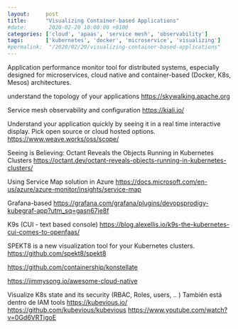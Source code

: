 ```yaml
---
layout:     post
title:      "Visualizing Container-based Applications"
#date:       2020-02-20 10:00:00 +0100
categories: ['cloud', 'apaas', 'service mesh', 'observability'] 
tags:       ['kubernetes', 'docker', 'microservice', 'visualizing']
#permalink:  "/2020/02/20/visualizing-container-based-applications"
---
```


Application performance monitor tool for distributed systems, especially designed for microservices, cloud native and container-based (Docker, K8s, Mesos) architectures.

understand the topology of your applications
https://skywalking.apache.org

<!-- more -->

Service mesh observability and configuration
https://kiali.io/


Understand your application quickly by seeing it in a real time interactive display. Pick open source or cloud hosted options.
https://www.weave.works/oss/scope/


Seeing is Believing: Octant Reveals the Objects Running in Kubernetes Clusters
https://octant.dev/octant-reveals-objects-running-in-kubernetes-clusters/


Using Service Map solution in Azure
https://docs.microsoft.com/en-us/azure/azure-monitor/insights/service-map


Grafana-based
https://grafana.com/grafana/plugins/devopsprodigy-kubegraf-app?utm_sq=gasn67je8f


K9s (CUI - text based console)
https://blog.alexellis.io/k9s-the-kubernetes-cui-comes-to-openfaas/

SPEKT8 is a new visualization tool for your Kubernetes clusters.
https://github.com/spekt8/spekt8


https://github.com/containership/konstellate


https://jimmysong.io/awesome-cloud-native

Visualize K8s state and its security (RBAC, Roles, users, .. )
También está dentro de IAM tools
https://kubevious.io/
https://github.com/kubevious/kubevious
https://www.youtube.com/watch?v=0Gd6VRTigoE
